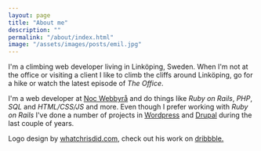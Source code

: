 ```yaml
---
layout: page
title: "About me"
description: ""
permalink: "/about/index.html"
image: "/assets/images/posts/emil.jpg"
---
```


I'm a climbing web developer living in Linköping, Sweden. When I'm not at the office or visiting a 
client I like to climb the cliffs around Linköping, go for a hike or watch the latest episode of _The Office_.

I'm a web developer at [Noc Webbyrå](http://nocweb.se) and do things like _Ruby on Rails_, _PHP_, _SQL_ and _HTML/CSS/JS_ and more. Even though I prefer working with *Ruby on Rails* I've done a number of projects in [Wordpress](http://wordpress.org) and [Drupal](http://drupal.org) during the last couple of years. 

Logo design by <a href="http://www.whatchrisdid.com/">whatchrisdid.com</a>, check out his work on <a href="http://dribbble.com/christopherperry">dribbble.